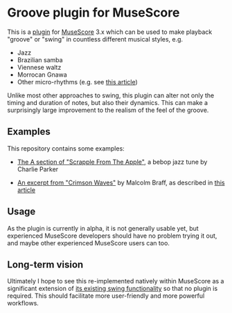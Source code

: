 # Groove plugin for MuseScore

This is a
[plugin](https://musescore.org/en/handbook/developers-handbook/plugins-3x)
for [MuseScore](https://musescore.org) 3.x which can be used to make playback
"groove" or "swing" in countless different musical styles, e.g.

- Jazz
- Brazilian samba
- Viennese waltz
- Morrocan Gnawa
- Other micro-rhythms (e.g. see [this article](https://canthisevenbecalledmusic.com/advanced-mathematics-2-microrhythms/))

Unlike most other approaches to swing, this plugin can alter not only
the timing and duration of notes, but also their dynamics.  This can
make a surprisingly large improvement to the realism of the feel of
the groove.

## Examples

This repository contains some examples:

- [The A section of "Scrapple From The Apple"](examples/Scrapple/),
  a bebop jazz tune by Charlie Parker

- [An excerpt from "Crimson Waves"](examples/Crimson+Waves/) by
  Malcolm Braff, as described in [this
  article](https://canthisevenbecalledmusic.com/advanced-mathematics-2-microrhythms/)

## Usage

As the plugin is currently in alpha, it is not generally usable yet, but
experienced MuseScore developers should have no problem trying it out,
and maybe other experienced MuseScore users can too.

## Long-term vision

Ultimately I hope to see this re-implemented natively within MuseScore
as a significant extension of [its existing swing
functionality](https://musescore.org/en/handbook/swing) so that no
plugin is required.  This should facilitate more user-friendly and
more powerful workflows.
